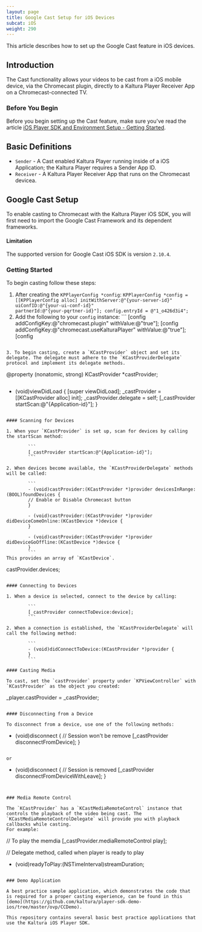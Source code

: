 ```yaml
---
layout: page
title: Google Cast Setup for iOS Devices
subcat: iOS
weight: 290
---
```


This article describes how to set up the Google Cast feature in iOS devices.

## Introduction  

The Cast functionality allows your videos to be cast from a iOS mobile device, via the Chromecast plugin, directly to a Kaltura Player Receiver App on a Chromecast-connected TV.

### Before You Begin  

Before you begin setting up the Cast feature, make sure you've read the article [iOS Player SDK and Environment Setup - Getting Started](https://vpaas.kaltura.com/documentation/05_Mobile-Video-Player-SDKs/iOS-Getting-Started.html).

## Basic Definitions

* `Sender` - A Cast enabled Kaltura Player running inside of a iOS Application; the Kaltura Player requires a Sender App ID.
* `Receiver` - A Kaltura Player Receiver App that runs on the Chromecast devicea. 

## Google Cast Setup  

To enable casting to Chromecast with the Kaltura Player iOS SDK, you will first need to import the Google Cast Framework and its dependent frameworks.

#### Limitation  

The supported version for Google Cast iOS SDK is version `2.10.4`.

### Getting Started  

To begin casting follow these steps:

1. After creating the `KPPlayerConfig *config`:
        ```
        KPPlayerConfig *config = [[KPPlayerConfig alloc] initWithServer:@"{your-server-id}"                                                           uiConfID:@"{your-ui-conf-id}"                                                                  partnerId:@"{your-pqrtner-id}"];
            config.entryId = @"1_o426d3i4";
        ```
2. Add the following to your `config` instance:
        ```
            [config addConfigKey:@"chromecast.plugin" withValue:@"true"];
            [config addConfigKey:@"chromecast.useKalturaPlayer" withValue:@"true"];
            [config             
```

3. To begin casting, create a `KCastProvider` object and set its delegate. The delegate must adhere to the `KCastProviderDelegate` protocol and implement its delegate methods.

```
@property (nonatomic, strong) KCastProvider *castProvider;
```

```
- (void)viewDidLoad {
    [super viewDidLoad];
    _castProvider = [[KCastProvider alloc] init];
    _castProvider.delegate = self;
    [_castProvider startScan:@"{Application-id}"];
}
```

#### Scanning for Devices

1. When your `KCastProvider` is set up, scan for devices by calling the startScan method:

        ```
        [_castProvider startScan:@"{Application-id}"];
        ```

2. When devices become available, the `KCastProviderDelegate` methods will be called:

        ```
        - (void)castProvider:(KCastProvider *)provider devicesInRange:(BOOL)foundDevices {
        // Enable or Disable Chromecast button 
        }

        - (void)castProvider:(KCastProvider *)provider didDeviceComeOnline:(KCastDevice *)device {   
        }

        - (void)castProvider:(KCastProvider *)provider didDeviceGoOffline:(KCastDevice *)device {
        }
        ```
This provides an array of `KCastDevice`. 

 ```
castProvider.devices;
```

#### Connecting to Devices

1. When a device is selected, connect to the device by calling:

        ```
        [_castProvider connectToDevice:device];
        ```

2. When a connection is established, the `KCastProviderDelegate` will call the following method: 

        ```
        - (void)didConnectToDevice:(KCastProvider *)provider {
        }
        ```

#### Casting Media

To cast, set the `castProvider` property under `KPViewController` with `KCastProvider` as the object you created:

```
_player.castProvider = _castProvider;
```

#### Disconnecting from a Device

To disconnect from a device, use one of the following methods:

```
- (void)disconnect {
// Session won't be remove
    [_castProvider disconnectFromDevice];
}
```

or

```
- (void)disconnect {
// Session is removed
    [_castProvider disconnectFromDeviceWithLeave];
}
```


### Media Remote Control  

The `KCastProvider` has a `KCastMediaRemoteControl` instance that controls the playback of the video being cast. The `KCastMediaRemoteControlDelegate` will provide you with playback callbacks while casting.
For example:
```
// To play the memdia
[_castProvider.mediaRemoteControl play];

// Delegate method, called when player is ready to play
- (void)readyToPlay:(NSTimeInterval)streamDuration;
```

### Demo Application

A best practice sample application, which demonstrates the code that is required for a proper casting experience, can be found in this [demo](https://github.com/kaltura/player-sdk-demo-ios/tree/master/ovp/CCDemo). 

This repository contains several basic best practice applications that use the Kaltura iOS Player SDK.

